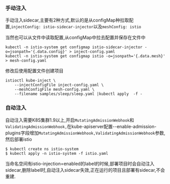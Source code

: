 ### 手动注入

手动注入sidecar,主要有2种方式,默认的是从configMap种拉取配置,`injectConfig: istio-sidecar-injector`以及`meshConfig: istio`

当然也可以从文件中读取配置,从configMap中拉去配置并保存在文件中

```
kubectl -n istio-system get configmap istio-sidecar-injector -o=jsonpath='{.data.config}' > inject-config.yaml
kubectl -n istio-system get configmap istio -o=jsonpath='{.data.mesh}' > mesh-config.yaml
```

修改后使用配置文件创建项目

```
istioctl kube-inject \
    --injectConfigFile inject-config.yaml \
    --meshConfigFile mesh-config.yaml \
    --filename samples/sleep/sleep.yaml |kubectl apply  -f -
```

### 自动注入

自动注入需要K8S集群1.9以上,开启`MutatingAdmissionWebhook`和`ValidatingAdmissionWebhook,`在kube-apiserver配置--enable-admission-plugins字段增加`MutatingAdmissionWebhook,ValidatingAdmissionWebhook`参数,然后部署istio

```
$ kubectl create ns istio-system
$ kubectl apply -n istio-system -f istio.yaml
```

当命名空间有istio-injection=enabled的label的时候,部署项目时会自动注入sidecar,删除label时,自动注入sidecar失效,正在运行的项目且部署有sidecar,不会重建.

